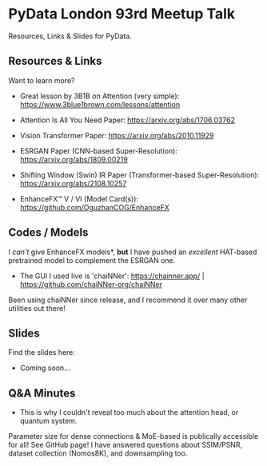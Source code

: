 # PyData London 93rd Meetup Talk

Resources, Links & Slides for PyData.

## Resources & Links

Want to learn more?

- Great lesson by 3B1B on Attention (very simple): https://www.3blue1brown.com/lessons/attention

- Attention Is All You Need Paper: https://arxiv.org/abs/1706.03762

- Vision Transformer Paper: https://arxiv.org/abs/2010.11929

- ESRGAN Paper (CNN-based Super-Resolution): https://arxiv.org/abs/1809.00219

- Shifting Window (Swin) IR Paper (Transformer-based Super-Resolution): https://arxiv.org/abs/2108.10257

- EnhanceFX™ V / VI (Model Card(s)): https://github.com/OguzhanCOG/EnhanceFX

## Codes / Models

I *can't* give EnhanceFX models*, **but** I have pushed an *excellent* HAT-based pretrained model to complement the ESRGAN one.

- The GUI I used live is 'chaiNNer': https://chainner.app/ | https://github.com/chaiNNer-org/chaiNNer

Been using chaiNNer since release, and I recommend it over many other utilities out there!

## Slides

Find the slides here:

- Coming soon...

## Q&A Minutes

* This is why I couldn't reveal too much about the attention head, or quantum system.

Parameter size for dense connections & MoE-based is publically accessible for all! See GitHub page!
I have answered questions about SSIM/PSNR, dataset collection (Nomos8K), and downsampling too.
